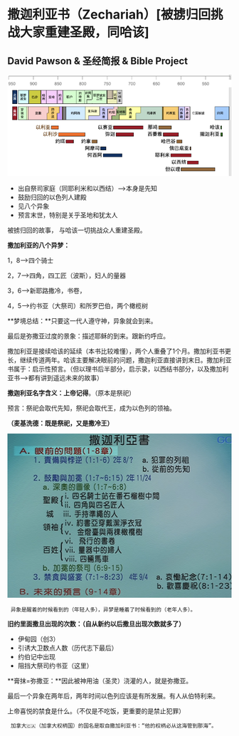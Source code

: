 # 撒迦利亚书（Zechariah）\[被掳归回挑战大家重建圣殿，同哈该]

## David Pawson & 圣经简报 & Bible Project

![](<../.gitbook/assets/image (188).png>)

* 出自祭司家庭（同耶利米和以西结）-->本身是先知
* 鼓励归回的以色列人建殿
* 见八个异象
* 预言末世，特别是关乎圣地和犹太人

被掳归回的故事， 与哈该一切挑战众人重建圣殿。

**撒加利亚的八个异梦：**

1，8-->四个骑士

2，7-->四角，四工匠（波斯），妇人的量器

3，6-->新耶路撒冷，书卷，

4，5-->约书亚（大祭司）和所罗巴伯，两个橄榄树

**梦境总结：**只要这一代人遵守神，异象就会到来。

最后是弥撒亚过度的景象：描述耶稣的到来。跟新约呼应。



撒加利亚是接续哈该的延续（本书比较难懂），两个人重叠了1个月。撒加利亚书更长，继续传道两年。哈该主要解决眼前的问题，撒迦利亚直接讲到末日。撒加利亚书属于：启示性预言。（但以理书后半部分，启示录，以西结书部分，以及撒加利亚书-->都有讲到遥远未来的故事）

**撒迦利亚名字含义：上帝记得**。（原本是祭祀）

 预言：祭祀会取代先知，祭祀会取代王，成为以色列的领袖。

 **（麦基洗德：既是祭祀，又是撒冷王）**

![延续哈该的工作，都有详细记录的日期。](<../.gitbook/assets/image (247).png>)

` 异象是醒着的时候看到的（年轻人多），异梦是睡着了时候看到的（老年人多）。`

**旧约里面撒旦出现的次数：（自从新约以后撒旦出现次数就多了）**

* 伊甸园（创3）
* 引诱大卫数点人数（历代志下最后）
* 约伯记中出现
* 阻挡大祭司约书亚（这里）

**膏抹=弥撒亚：**因此被神用油（圣灵）浇灌的人，就是弥撒亚。

 最后一个异象在两年后，两年时间以色列应该是有所发展。有人从伯特利来。

上帝喜悦的禁食是什么。（不仅是不吃饭，更重要的是禁止犯罪）

` 加拿大🇨🇦（加拿大权柄国）的国名是取自撒加利亚书：“他的权柄必从这海管到那海”。`

